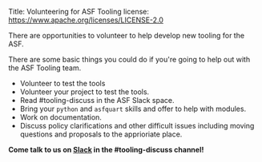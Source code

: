 Title: Volunteering for ASF Tooling
license: https://www.apache.org/licenses/LICENSE-2.0


There are opportunities to volunteer to help develop new tooling for the ASF.

There are some basic things you could do if you're going to help out with the ASF Tooling team.

  - Volunteer to test the tools
  - Volunteer your project to test the tools.
  - Read #tooling-discuss in the ASF Slack space.
  - Bring your `python` and `asfquart` skills and offer to help with modules.
  - Work on documentation.
  - Discuss policy clarifications and other difficult issues including moving questions and  proposals to the apprioriate place.

**Come talk to us on [Slack](https://the-asf.slack.com/) in the #tooling-discuss channel!**
